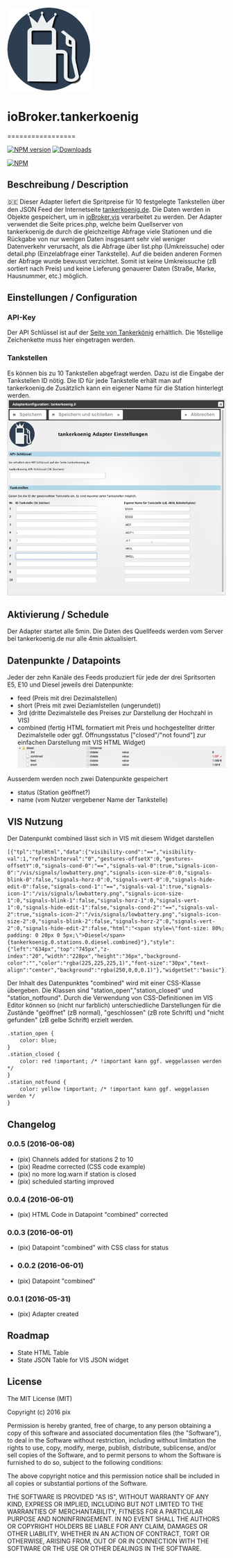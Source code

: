 ![Logo](admin/tankerkoenig.png)
# ioBroker.tankerkoenig
=================

[![NPM version](http://img.shields.io/npm/v/iobroker.tankerkoenig.svg)](https://www.npmjs.com/package/iobroker.tankerkoenig)
[![Downloads](https://img.shields.io/npm/dm/iobroker.tankerkoenig.svg)](https://www.npmjs.com/package/iobroker.tankerkoenig)


[![NPM](https://nodei.co/npm/iobroker.tankerkoenig.png?downloads=true)](https://nodei.co/npm/iobroker.tankerkoenig/)

## Beschreibung / Description
:de: Dieser Adapter liefert die Spritpreise für 10 festgelegte Tankstellen über den JSON Feed der Internetseite [tankerkoenig.de](https://creativecommons.tankerkoenig.de/#about). Die Daten werden in Objekte gespeichert, um in [ioBroker.vis](https://github.com/ioBroker/ioBroker.vis) verarbeitet zu werden.
Der Adapter verwendet die Seite prices.php, welche beim Quellserver von tankerkoenig.de durch die gleichzeitige Abfrage viele Stationen und die Rückgabe von nur wenigen Daten insgesamt sehr viel weniger Datenverkehr verursacht, als die Abfrage über list.php (Umkreissuche) oder detail.php (Einzelabfrage einer Tankstelle). Auf die beiden anderen Formen der Abfrage wurde bewusst verzichtet. Somit ist keine Umkreissuche (zB sortiert nach Preis) und keine Lieferung genauerer Daten (Straße, Marke, Hausnummer, etc.) möglich.

## Einstellungen / Configuration
### API-Key
Der API Schlüssel ist auf der [Seite von Tankerkönig](https://creativecommons.tankerkoenig.de/#about) erhältlich. Die 16stellige Zeichenkette muss hier eingetragen werden.

### Tankstellen
Es können bis zu 10 Tankstellen abgefragt werden. Dazu ist die Eingabe der Tankstellen ID nötig. Die ID für jede Tankstelle erhält man auf tankerkoenig.de
Zusätzlich kann ein eigener Name für die Station hinterlegt werden.
![alt text](img/tankerkoenigSettingsScreenshot.jpg "Screenshot Settings")

## Aktivierung / Schedule
Der Adapter startet alle 5min. Die Daten des Quellfeeds werden vom Server bei tankerkoenig.de nur alle 4min aktualisiert.

##  Datenpunkte / Datapoints
Jeder der zehn Kanäle des Feeds produziert für jede der drei Spritsorten E5, E10 und Diesel jeweils drei Datenpunkte:
* feed (Preis mit drei Dezimalstellen)
* short (Preis mit zwei Deziamlstellen (ungerundet))
* 3rd (dritte Dezimalstelle des Preises zur Darstellung der Hochzahl in VIS)
* combined (fertig HTML formatiert mit Preis und hochgestellter dritter Dezimalstelle oder ggf. Öffnungsstatus ["closed"/"not found"] zur einfachen Darstellung mit VIS HTML Widget)
![alt text](img/tankerkoenigDP.jpg "Datenpunkte")

Ausserdem werden noch zwei Datenpunkte gespeichert
* status (Station geöffnet?)
* name (vom Nutzer vergebener Name der Tankstelle)

## VIS Nutzung
Der Datenpunkt combined lässt sich in VIS mit diesem Widget darstellen
```
[{"tpl":"tplHtml","data":{"visibility-cond":"==","visibility-val":1,"refreshInterval":"0","gestures-offsetX":0,"gestures-offsetY":0,"signals-cond-0":"==","signals-val-0":true,"signals-icon-0":"/vis/signals/lowbattery.png","signals-icon-size-0":0,"signals-blink-0":false,"signals-horz-0":0,"signals-vert-0":0,"signals-hide-edit-0":false,"signals-cond-1":"==","signals-val-1":true,"signals-icon-1":"/vis/signals/lowbattery.png","signals-icon-size-1":0,"signals-blink-1":false,"signals-horz-1":0,"signals-vert-1":0,"signals-hide-edit-1":false,"signals-cond-2":"==","signals-val-2":true,"signals-icon-2":"/vis/signals/lowbattery.png","signals-icon-size-2":0,"signals-blink-2":false,"signals-horz-2":0,"signals-vert-2":0,"signals-hide-edit-2":false,"html":"<span style=\"font-size: 80%; padding: 0 20px 0 5px;\">Diesel</span>{tankerkoenig.0.stations.0.diesel.combined}"},"style":{"left":"634px","top":"745px","z-index":"20","width":"228px","height":"36px","background-color":"","color":"rgba(225,225,225,1)","font-size":"30px","text-align":"center","background":"rgba(250,0,0,0.1)"},"widgetSet":"basic"}]
```
Der Inhalt des Datenpunktes "combined" wird mit einer CSS-Klasse übergeben. Die Klassen sind "station_open","station_closed" und "station_notfound". Durch die Verwendung von CSS-Definitionen im VIS Editor können so (nicht nur farblich) unterschiedliche Darstellungen für die Zustände "geöffnet" (zB normal), "geschlossen" (zB rote Schrift) und "nicht gefunden" (zB gelbe Schrift) erzielt werden.
```
.station_open {
    color: blue; 
}
.station_closed {
    color: red !important; /* !important kann ggf. weggelassen werden */
}
.station_notfound {
    color: yellow !important; /* !important kann ggf. weggelassen werden */
}
```


## Changelog
### 0.0.5 (2016-06-08)
* (pix) Channels added for stations 2 to 10
* (pix) Readme corrected (CSS code example)
* (pix) no more log.warn if station is closed
* (pix) scheduled starting improved

### 0.0.4 (2016-06-01)
* (pix) HTML Code in Datapoint "combined" corrected

### 0.0.3 (2016-06-01)
* (pix) Datapoint "combined" with CSS class for status
 
* ### 0.0.2 (2016-06-01)
* (pix) Datapoint "combined"

### 0.0.1 (2016-05-31)
* (pix) Adapter created

## Roadmap
* State HTML Table 
* State JSON Table for VIS JSON widget


## License

The MIT License (MIT)

Copyright (c) 2016 pix

Permission is hereby granted, free of charge, to any person obtaining a copy
of this software and associated documentation files (the "Software"), to deal
in the Software without restriction, including without limitation the rights
to use, copy, modify, merge, publish, distribute, sublicense, and/or sell
copies of the Software, and to permit persons to whom the Software is
furnished to do so, subject to the following conditions:

The above copyright notice and this permission notice shall be included in all
copies or substantial portions of the Software.

THE SOFTWARE IS PROVIDED "AS IS", WITHOUT WARRANTY OF ANY KIND, EXPRESS OR
IMPLIED, INCLUDING BUT NOT LIMITED TO THE WARRANTIES OF MERCHANTABILITY,
FITNESS FOR A PARTICULAR PURPOSE AND NONINFRINGEMENT. IN NO EVENT SHALL THE
AUTHORS OR COPYRIGHT HOLDERS BE LIABLE FOR ANY CLAIM, DAMAGES OR OTHER
LIABILITY, WHETHER IN AN ACTION OF CONTRACT, TORT OR OTHERWISE, ARISING FROM,
OUT OF OR IN CONNECTION WITH THE SOFTWARE OR THE USE OR OTHER DEALINGS IN THE
SOFTWARE.
